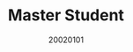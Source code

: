 ---
name: Rui Shu
title: Master Student
email: 2133056@tongji.edu.cn
website: 
note:
category: Master Students
photo: "/images/people/enrolled/master/ShuRui.jpg" 
date: 20020101
---